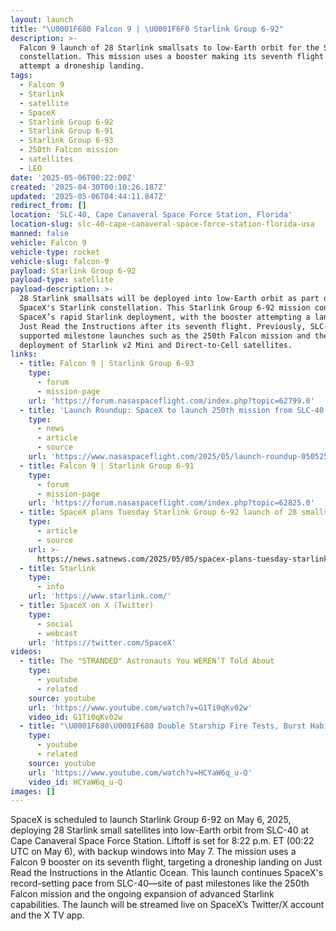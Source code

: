 ```yaml
---
layout: launch
title: "\U0001F680 Falcon 9 | \U0001F6F0 Starlink Group 6-92"
description: >-
  Falcon 9 launch of 28 Starlink smallsats to low-Earth orbit for the Starlink
  constellation. This mission uses a booster making its seventh flight and will
  attempt a droneship landing.
tags:
  - Falcon 9
  - Starlink
  - satellite
  - SpaceX
  - Starlink Group 6-92
  - Starlink Group 6-91
  - Starlink Group 6-93
  - 250th Falcon mission
  - satellites
  - LEO
date: '2025-05-06T00:22:00Z'
created: '2025-04-30T00:10:26.187Z'
updated: '2025-05-06T04:44:11.847Z'
redirect_from: []
location: 'SLC-40, Cape Canaveral Space Force Station, Florida'
location-slug: slc-40-cape-canaveral-space-force-station-florida-usa
manned: false
vehicle: Falcon 9
vehicle-type: rocket
vehicle-slug: falcon-9
payload: Starlink Group 6-92
payload-type: satellite
payload-description: >-
  28 Starlink smallsats will be deployed into low-Earth orbit as part of
  SpaceX's Starlink constellation. This Starlink Group 6-92 mission continues
  SpaceX’s rapid Starlink deployment, with the booster attempting a landing on
  Just Read the Instructions after its seventh flight. Previously, SLC-40
  supported milestone launches such as the 250th Falcon mission and the
  deployment of Starlink v2 Mini and Direct-to-Cell satellites.
links:
  - title: Falcon 9 | Starlink Group 6-93
    type:
      - forum
      - mission-page
    url: 'https://forum.nasaspaceflight.com/index.php?topic=62799.0'
  - title: 'Launch Roundup: SpaceX to launch 250th mission from SLC-40'
    type:
      - news
      - article
      - source
    url: 'https://www.nasaspaceflight.com/2025/05/launch-roundup-050525/'
  - title: Falcon 9 | Starlink Group 6-91
    type:
      - forum
      - mission-page
    url: 'https://forum.nasaspaceflight.com/index.php?topic=62825.0'
  - title: SpaceX plans Tuesday Starlink Group 6-92 launch of 28 smallsats
    type:
      - article
      - source
    url: >-
      https://news.satnews.com/2025/05/05/spacex-plans-tuesday-starlink-group-6-92-launch-of-28-smallsats/
  - title: Starlink
    type:
      - info
    url: 'https://www.starlink.com/'
  - title: SpaceX on X (Twitter)
    type:
      - social
      - webcast
    url: 'https://twitter.com/SpaceX'
videos:
  - title: The "STRANDED" Astronauts You WEREN’T Told About
    type:
      - youtube
      - related
    source: youtube
    url: 'https://www.youtube.com/watch?v=G1Ti0qKv02w'
    video_id: G1Ti0qKv02w
  - title: "\U0001F680\U0001F680 Double Starship Fire Tests, Burst Habitats, & Lunar Rovers | This Week in Spaceflight"
    type:
      - youtube
      - related
    source: youtube
    url: 'https://www.youtube.com/watch?v=HCYaW6q_u-Q'
    video_id: HCYaW6q_u-Q
images: []
---
```

SpaceX is scheduled to launch Starlink Group 6-92 on May 6, 2025, deploying 28 Starlink small satellites into low-Earth orbit from SLC-40 at Cape Canaveral Space Force Station. Liftoff is set for 8:22 p.m. ET (00:22 UTC on May 6), with backup windows into May 7. The mission uses a Falcon 9 booster on its seventh flight, targeting a droneship landing on Just Read the Instructions in the Atlantic Ocean. This launch continues SpaceX's record-setting pace from SLC-40—site of past milestones like the 250th Falcon mission and the ongoing expansion of advanced Starlink capabilities. The launch will be streamed live on SpaceX’s Twitter/X account and the X TV app.
